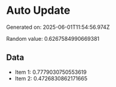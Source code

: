 # Auto Update

Generated on: 2025-06-01T11:54:56.974Z

Random value: 0.6267584990669381

## Data

- Item 1: 0.7779030750553619
- Item 2: 0.4726830862171665